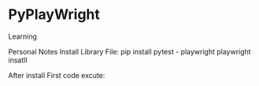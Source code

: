 # PyPlayWright
Learning

Personal Notes
Install Library File:
pip install pytest - playwright
playwright insatll

After install First code excute:


